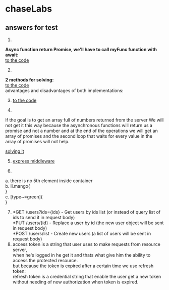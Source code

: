 # chaseLabs

## answers for test

1)

**Async function return Promise, we'll have to call myFunc function with await:**\
[to the code](https://github.com/orabenesh/chaseLabs/blob/6679c00fe9832e312600be1a347dd021a1daf3fd/answer1.tsx#L14)

2)

**2 methods for solving:**\
[to the code](https://github.com/orabenesh/chaseLabs/blob/9eee7d5e0cde06c28193c9b79f355349ee786907/answer2.tsx)\
advantages and disadvantages of both implementations:

3) [to the code](https://github.com/orabenesh/chaseLabs/blob/63e954ab9aed5339958a7b5080df718edbd7d71d/answer3.html)

4)
If the goal is to get an array full of numbers returned from the server
We will not get it this way because the asynchronous functions will return us a promise and not a number and at the end of the operations we will get an array of promises and the second loop that waits for every value in the array of promises will not help.

[solving it](https://github.com/orabenesh/chaseLabs/blob/fd568e4fedb9c9ea6da5159d3a0a8c555b70e4af/answer4.tsx)

5) [express middleware](https://github.com/orabenesh/chaseLabs/blob/2324a2faedf0e6f32784f710c25847858fc1cbea/answers/answer5.js)

6)
a. there is no 5th element inside container\
b. li.mango{\
}\
c. [type~=green]{\
}

7) 
    *GET /users?ids={ids} - Get users by ids list (or instead of query list of ids to send it in request body)\
    *PUT /users/{id} - Replace a user by id (the new user object will be sent in request body)\
    *POST /users/list - Create new users (a list of users will be sent in request body)
8)  access token is a string that user uses to make requests from resource server,\
    when he's logged in he get it and thats what give him the ability to access the protected resource.\
    but because the token is expired after a certain time we use refresh token:\
    refresh token is a credential string that enable the user get a new token without needing of new authorization when token is expired.